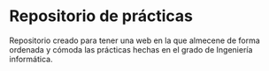 # Repositorio de prácticas
Repositorio creado para tener una web en la que almecene de forma ordenada y cómoda las prácticas hechas en el grado de Ingeniería informática.